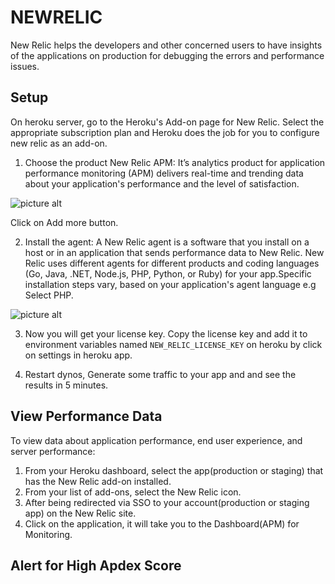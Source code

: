 # NEWRELIC
New Relic helps the developers and other concerned users to have insights of the applications on production for debugging the errors and performance issues.
## Setup
On heroku server, go to the Heroku's Add-on page for New Relic. Select the appropriate subscription plan and Heroku does the job for you to configure new relic as an add-on.

1. Choose the product New Relic APM: It’s analytics product for application performance monitoring (APM) delivers real-time and trending data about 
your application's performance and the level of satisfaction.

![picture alt](https://github.com/shivali-ucreate/chaos-monkey-dox/blob/master/img/newrelic-firstscreen.png "New relic first screen")

Click on Add more button.

2. Install the agent:  A New Relic agent is a software that you install on a host or in an application that sends performance data to New Relic. New Relic uses different agents for different products and coding languages (Go, Java, .NET, Node.js, PHP, Python, or Ruby) for your app.Specific installation steps vary, based on your application's agent language e.g Select PHP. 

![picture alt](https://github.com/shivali-ucreate/chaos-monkey-dox/blob/master/img/newrelic-agent.png "New relic APM screen")

3. Now you will get your license key.
Copy the license key and add it to environment variables named `NEW_RELIC_LICENSE_KEY` on heroku by click on settings in heroku app.

4. Restart dynos, Generate some traffic to your app and and see the results in 5 minutes.

## View Performance Data

To view data about application performance, end user experience, and server performance:
1. From your Heroku dashboard, select the app(production or staging) that has the New Relic add-on installed.
2. From your list of add-ons, select the New Relic icon.
3. After being redirected via SSO to your account(production or staging app) on the New Relic site.
4. Click on the application, it will take you to the Dashboard(APM) for Monitoring.

## Alert for High Apdex Score






